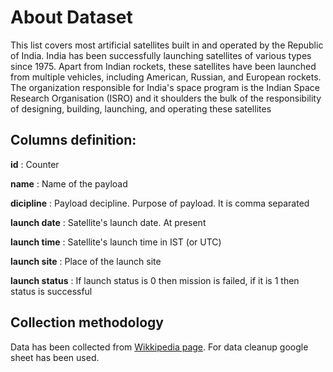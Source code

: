 # About Dataset

This list covers most artificial satellites built in and operated by the Republic of India. India has been successfully launching satellites of various types since 1975. Apart from Indian rockets, these satellites have been launched from multiple vehicles, including American, Russian, and European rockets. The organization responsible for India's space program is the Indian Space Research Organisation (ISRO) and it shoulders the bulk of the responsibility of designing, building, launching, and operating these satellites

## Columns definition:

**id** : Counter

**name** : Name of the payload

**dicipline** : Payload decipline. Purpose of payload. It is comma separated

**launch date** : Satellite's launch date. At present

**launch time** : Satellite's launch time in IST (or UTC)

**launch site** : Place of the launch site

**launch status** : If launch status is 0 then mission is failed, if it is 1 then status is successful

## Collection methodology

Data has been collected from [Wikkipedia page](https://en.wikipedia.org/wiki/List_of_Indian_satellites).
For data cleanup google sheet has been used.

